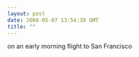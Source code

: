 ```yaml
---
layout: post
date: 2008-05-07 13:54:39 GMT
title: ""
---
```

on an early morning flight to San Francisco